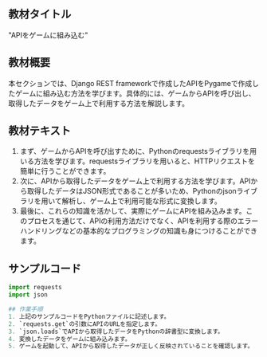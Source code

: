 
## 教材タイトル
"APIをゲームに組み込む"

## 教材概要
本セクションでは、Django REST frameworkで作成したAPIをPygameで作成したゲームに組み込む方法を学びます。具体的には、ゲームからAPIを呼び出し、取得したデータをゲーム上で利用する方法を解説します。

## 教材テキスト
1. まず、ゲームからAPIを呼び出すために、Pythonのrequestsライブラリを用いる方法を学びます。requestsライブラリを用いると、HTTPリクエストを簡単に行うことができます。
2. 次に、APIから取得したデータをゲーム上で利用する方法を学びます。APIから取得したデータはJSON形式であることが多いため、Pythonのjsonライブラリを用いて解析し、ゲーム上で利用可能な形式に変換します。
3. 最後に、これらの知識を活かして、実際にゲームにAPIを組み込みます。このプロセスを通じて、APIの利用方法だけでなく、APIを利用する際のエラーハンドリングなどの基本的なプログラミングの知識も身につけることができます。

## サンプルコード
```python
import requests
import json

## 作業手順
1. 上記のサンプルコードをPythonファイルに記述します。
2. `requests.get`の引数にAPIのURLを指定します。
3. `json.loads`でAPIから取得したデータをPythonの辞書型に変換します。
4. 変換したデータをゲームに組み込みます。
5. ゲームを起動して、APIから取得したデータが正しく反映されていることを確認します。